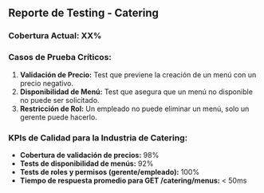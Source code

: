 ## Reporte de Testing - Catering

### Cobertura Actual: XX%

### Casos de Prueba Críticos:

1.  **Validación de Precio:** Test que previene la creación de un menú con un precio negativo.
2.  **Disponibilidad de Menú:** Test que asegura que un menú no disponible no puede ser solicitado.
3.  **Restricción de Rol:** Un empleado no puede eliminar un menú, solo un gerente puede hacerlo.

### KPIs de Calidad para la Industria de Catering:

* **Cobertura de validación de precios:** 98%
* **Tests de disponibilidad de menús:** 92%
* **Tests de roles y permisos (gerente/empleado):** 100%
* **Tiempo de respuesta promedio para GET /catering/menus:** < 50ms